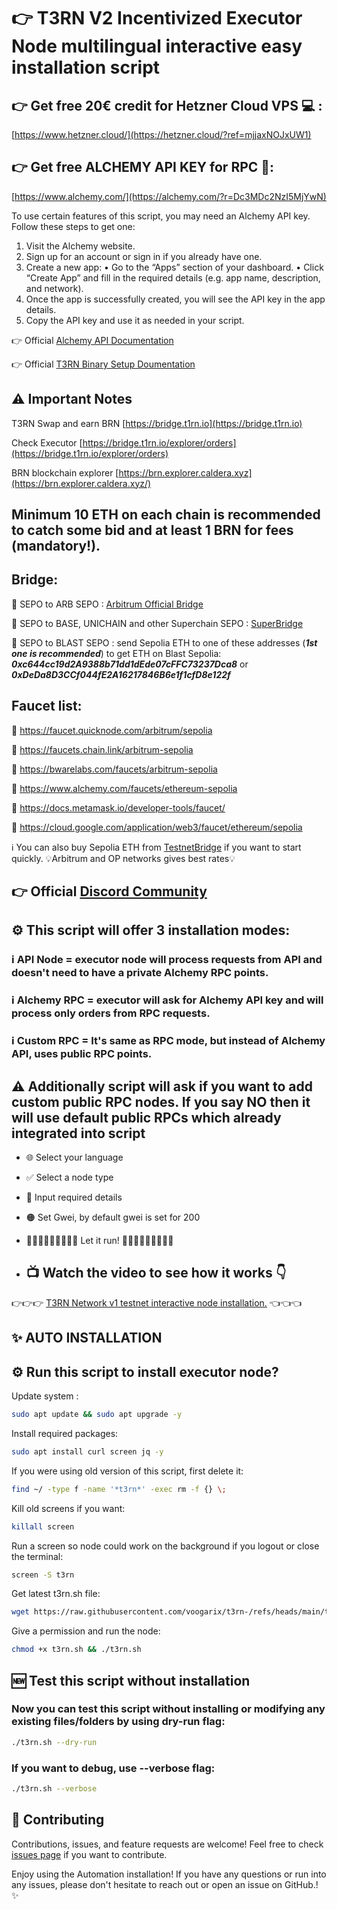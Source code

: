 # 👉 T3RN V2 Incentivized Executor Node multilingual interactive easy installation script


## 👉 Get free 20€ credit for Hetzner Cloud VPS 💻 :
[https://www.hetzner.cloud/](https://hetzner.cloud/?ref=mjjaxNOJxUW1)


## 👉 Get free ALCHEMY API KEY for RPC 🔗:
[https://www.alchemy.com/](https://alchemy.com/?r=Dc3MDc2NzI5MjYwN)
      
To use certain features of this script, you may need an Alchemy API key. Follow these steps to get one:
1. Visit the Alchemy website.
2. Sign up for an account or sign in if you already have one.
3. Create a new app:
• Go to the “Apps” section of your dashboard.
• Click “Create App” and fill in the required details (e.g. app name, description, and network).
4. Once the app is successfully created, you will see the API key in the app details.
5. Copy the API key and use it as needed in your script.

      
  
👉 Official [Alchemy API Documentation](https://docs.alchemy.com/docs/alchemy-quickstart-guide)

👉 Official [T3RN Binary Setup Doumentation](https://docs.t3rn.io/executor/become-an-executor/binary-setup)


## ⚠️ Important Notes

T3RN Swap and earn BRN [https://bridge.t1rn.io](https://bridge.t1rn.io)

Check Executor [https://bridge.t1rn.io/explorer/orders](https://bridge.t1rn.io/explorer/orders)

BRN blockchain explorer [https://brn.explorer.caldera.xyz](https://brn.explorer.caldera.xyz/)

## Minimum 10 ETH on each chain is recommended to catch some bid and at least 1 BRN for fees (mandatory!).

## Bridge:

🔴 SEPO to ARB SEPO : [Arbitrum Official Bridge](https://bridge.arbitrum.io/?destinationChain=arbitrum-sepolia&sourceChain=sepolia)

🔴 SEPO to BASE, UNICHAIN and other Superchain SEPO : [SuperBridge](https://superbridge.app/base-sepolia)

🔴 SEPO to BLAST SEPO : send Sepolia ETH to one of these addresses (***1st one is recommended***) to get ETH on Blast Sepolia: ***0xc644cc19d2A9388b71dd1dEde07cFFC73237Dca8*** or ***0xDeDa8D3CCf044fE2A16217846B6e1f1cfD8e122f***

## Faucet list:

🔴 https://faucet.quicknode.com/arbitrum/sepolia

🔴 https://faucets.chain.link/arbitrum-sepolia

🔴 https://bwarelabs.com/faucets/arbitrum-sepolia

🔴 https://www.alchemy.com/faucets/ethereum-sepolia

🔴 https://docs.metamask.io/developer-tools/faucet/

🔴 https://cloud.google.com/application/web3/faucet/ethereum/sepolia

ℹ️ You can also buy Sepolia ETH from [TestnetBridge](https://testnetbridge.com/sepolia) if you want to start quickly. 💡Arbitrum and OP networks gives best rates💡



## 👉 Official  [Discord Community](https://discord.gg/h8qeqJTXR4)



## ⚙️ This script will offer 3 installation modes:

### ℹ️ API Node = executor node will process requests from API and doesn't need to have a private Alchemy RPC points.

### ℹ️ Alchemy RPC = executor will ask for Alchemy API key and will process only orders from RPC requests.

### ℹ️ Custom RPC = It's same as RPC mode, but instead of Alchemy API, uses public RPC points.

## ⚠️ Additionally script will ask if you want to add custom public RPC nodes. If you say NO then it will use default public RPCs which already integrated into script

- 🌐 Select your language
  
- ✅ Select a node type

- 🔐 Input required details

- 🟠 Set Gwei, by default gwei is set for 200

- 🏃‍♂️‍➡️🏃‍♂️‍➡️🏃‍♂️‍➡️ Let it run! 🏃‍♂️‍➡️🏃‍♂️‍➡️🏃‍♂️‍➡️

- ## 📺 Watch the video to see how it works 👇


👉👉👉 [T3RN Network v1 testnet interactive node installation.](https://www.youtube.com/watch?v=jNiqmzZ7IMk) 👈👈👈



## ✨ AUTO INSTALLATION

## ⚙️ Run this script to install executor node?
Update system :
```bash
sudo apt update && sudo apt upgrade -y
```

Install required packages:
```bash
sudo apt install curl screen jq -y
```

If you were using old version of this script, first delete it:
```bash
find ~/ -type f -name '*t3rn*' -exec rm -f {} \;
```

Kill old screens if you want:
```bash
killall screen
```

Run a screen so node could work on the background if you logout or close the terminal:
```bash
screen -S t3rn
```

Get latest t3rn.sh file:

```bash
wget https://raw.githubusercontent.com/voogarix/t3rn-/refs/heads/main/t3rn.sh
```

Give a permission and run the node:

```bash
chmod +x t3rn.sh && ./t3rn.sh
```

## 🆕 Test this script without installation

### Now you can test this script without installing or modifying any existing files/folders by using dry-run flag:
```bash
./t3rn.sh --dry-run
```
### If you want to debug, use --verbose flag:
```bash
./t3rn.sh --verbose
```

## 🤝 Contributing

Contributions, issues, and feature requests are welcome! Feel free to check [issues page](https://github.com/voogarix/t3rn-/issues) if you want to contribute.


Enjoy using the Automation installation! If you have any questions or run into any issues, please don't hesitate to reach out or open an issue on GitHub.! ✨
